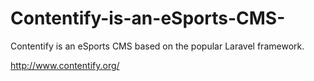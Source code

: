 # Contentify-is-an-eSports-CMS-
Contentify is an eSports CMS based on the popular Laravel framework.




http://www.contentify.org/
